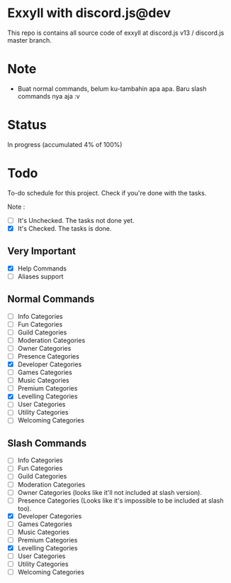 # Exxyll with discord.js@dev

This repo is contains all source code of exxyll at discord.js v13 / discord.js master branch.

# Note

- Buat normal commands, belum ku-tambahin apa apa. Baru slash commands nya aja :v

# Status

In progress (accumulated 4% of 100%)

# Todo

To-do schedule for this project. Check if you're done with the tasks.

Note :

- [ ] It's Unchecked. The tasks not done yet.
- [x] It's Checked. The tasks is done.

## Very Important

- [x] Help Commands
- [ ] Aliases support

## Normal Commands

- [ ] Info Categories
- [ ] Fun Categories
- [ ] Guild Categories
- [ ] Moderation Categories
- [ ] Owner Categories
- [ ] Presence Categories
- [x] Developer Categories
- [ ] Games Categories
- [ ] Music Categories
- [ ] Premium Categories
- [x] Levelling Categories
- [ ] User Categories
- [ ] Utility Categories
- [ ] Welcoming Categories

## Slash Commands

- [ ] Info Categories
- [ ] Fun Categories
- [ ] Guild Categories
- [ ] Moderation Categories
- [ ] Owner Categories (looks like it'll not included at slash version).
- [ ] Presence Categories (Looks like it's impossible to be included at slash too).
- [x] Developer Categories
- [ ] Games Categories
- [ ] Music Categories
- [ ] Premium Categories
- [x] Levelling Categories
- [ ] User Categories
- [ ] Utility Categories
- [ ] Welcoming Categories
